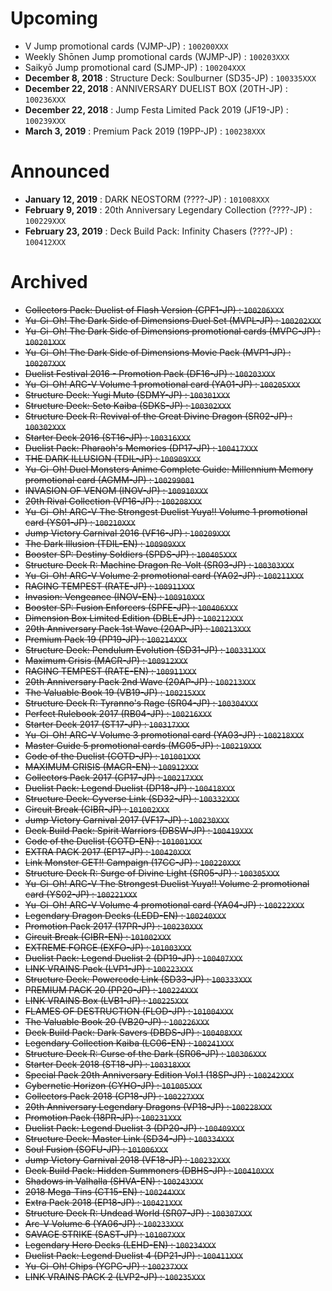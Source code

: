 # Upcoming
- V Jump promotional cards (VJMP-JP) : `100200XXX`
- Weekly Shōnen Jump promotional cards (WJMP-JP) : `100203XXX`
- Saikyō Jump promotional card (SJMP-JP) : `100204XXX`
- **December 8, 2018** : Structure Deck: Soulburner (SD35-JP) : `100335XXX`
- **December 22, 2018** : ANNIVERSARY DUELIST BOX (20TH-JP) : `100236XXX`
- **December 22, 2018** : Jump Festa Limited Pack 2019 (JF19-JP) : `100239XXX`
- **March 3, 2019** : Premium Pack 2019 (19PP-JP) : `100238XXX`

# Announced
- **January 12, 2019** : DARK NEOSTORM (????-JP) : `101008XXX`
- **February 9, 2019** : 20th Anniversary Legendary Collection (????-JP) : `100229XXX`
- **February 23, 2019** : Deck Build Pack: Infinity Chasers (????-JP) : `100412XXX`

# Archived
- ~~Collectors Pack: Duelist of Flash Version (CPF1-JP) : `100206XXX`~~
- ~~Yu-Gi-Oh! The Dark Side of Dimensions Duel Set (MVPL-JP) : `100202XXX`~~
- ~~Yu-Gi-Oh! The Dark Side of Dimensions promotional cards (MVPC-JP) : `100201XXX`~~
- ~~Yu-Gi-Oh! The Dark Side of Dimensions Movie Pack (MVP1-JP) : `100207XXX`~~
- ~~Duelist Festival 2016 - Promotion Pack (DF16-JP) : `100203XXX`~~
- ~~Yu-Gi-Oh! ARC-V Volume 1 promotional card (YA01-JP) : `100205XXX`~~
- ~~Structure Deck: Yugi Muto (SDMY-JP) : `100301XXX`~~
- ~~Structure Deck: Seto Kaiba (SDKS-JP) : `100302XXX`~~
- ~~Structure Deck R: Revival of the Great Divine Dragon (SR02-JP) : `100302XXX`~~
- ~~Starter Deck 2016 (ST16-JP) : `100316XXX`~~
- ~~Duelist Pack: Pharaoh's Memories (DP17-JP) : `100417XXX`~~
- ~~THE DARK ILLUSION (TDIL-JP) : `100909XXX`~~
- ~~Yu-Gi-Oh! Duel Monsters Anime Complete Guide: Millennium Memory promotional card (AGMM-JP) : `100299001`~~
- ~~INVASION OF VENOM (INOV-JP) : `100910XXX`~~
- ~~20th Rival Collection (VP16-JP) : `100208XXX`~~
- ~~Yu-Gi-Oh! ARC-V The Strongest Duelist Yuya!! Volume 1 promotional card (YS01-JP) : `100210XXX`~~
- ~~Jump Victory Carnival 2016 (VF16-JP) : `100209XXX`~~
- ~~The Dark Illusion (TDIL-EN) : `100909XXX`~~
- ~~Booster SP: Destiny Soldiers (SPDS-JP) : `100405XXX`~~
- ~~Structure Deck R: Machine Dragon Re-Volt (SR03-JP) : `100303XXX`~~
- ~~Yu-Gi-Oh! ARC-V Volume 2 promotional card (YA02-JP) : `100211XXX`~~
- ~~RAGING TEMPEST (RATE-JP) : `100911XXX`~~
- ~~Invasion: Vengeance (INOV-EN) : `100910XXX`~~
- ~~Booster SP: Fusion Enforcers (SPFE-JP) : `100406XXX`~~
- ~~Dimension Box Limited Edition (DBLE-JP) : `100212XXX`~~
- ~~20th Anniversary Pack 1st Wave (20AP-JP) : `100213XXX`~~
- ~~Premium Pack 19 (PP19-JP) : `100214XXX`~~
- ~~Structure Deck: Pendulum Evolution (SD31-JP) : `100331XXX`~~
- ~~Maximum Crisis (MACR-JP) : `100912XXX`~~
- ~~RAGING TEMPEST (RATE-EN) : `100911XXX`~~
- ~~20th Anniversary Pack 2nd Wave (20AP-JP) : `100213XXX`~~
- ~~The Valuable Book 19 (VB19-JP) : `100215XXX`~~
- ~~Structure Deck R: Tyranno's Rage (SR04-JP) : `100304XXX`~~
- ~~Perfect Rulebook 2017 (RB04-JP) : `100216XXX`~~
- ~~Starter Deck 2017 (ST17-JP) : `100317XXX`~~
- ~~Yu-Gi-Oh! ARC-V Volume 3 promotional card (YA03-JP) : `100218XXX`~~
- ~~Master Guide 5 promotional cards (MG05-JP) : `100219XXX`~~
- ~~Code of the Duelist (COTD-JP) : `101001XXX`~~
- ~~MAXIMUM CRISIS (MACR-EN) : `100912XXX`~~
- ~~Collectors Pack 2017 (CP17-JP) : `100217XXX`~~
- ~~Duelist Pack: Legend Duelist (DP18-JP) : `100418XXX`~~
- ~~Structure Deck: Cyverse Link (SD32-JP) : `100332XXX`~~
- ~~Circuit Break (CIBR-JP) : `101002XXX`~~
- ~~Jump Victory Carnival 2017 (VF17-JP) : `100230XXX`~~
- ~~Deck Build Pack: Spirit Warriors (DBSW-JP) : `100419XXX`~~
- ~~Code of the Duelist (COTD-EN) : `101001XXX`~~
- ~~EXTRA PACK 2017 (EP17-JP) : `100420XXX`~~
- ~~Link Monster GET!! Campaign (17CC-JP) : `100220XXX`~~
- ~~Structure Deck R: Surge of Divine Light (SR05-JP) : `100305XXX`~~
- ~~Yu-Gi-Oh! ARC-V The Strongest Duelist Yuya!! Volume 2 promotional card (YS02-JP) : `100221XXX`~~
- ~~Yu-Gi-Oh! ARC-V Volume 4 promotional card (YA04-JP) : `100222XXX`~~
- ~~Legendary Dragon Decks (LEDD-EN) : `100240XXX`~~
- ~~Promotion Pack 2017 (17PR-JP) : `100230XXX`~~
- ~~Circuit Break (CIBR-EN) : `101002XXX`~~
- ~~EXTREME FORCE (EXFO-JP) : `101003XXX`~~
- ~~Duelist Pack: Legend Duelist 2 (DP19-JP) : `100407XXX`~~
- ~~LINK VRAINS Pack (LVP1-JP) : `100223XXX`~~
- ~~Structure Deck: Powercode Link (SD33-JP) : `100333XXX`~~
- ~~PREMIUM PACK 20 (PP20-JP) : `100224XXX`~~
- ~~LINK VRAINS Box (LVB1-JP) : `100225XXX`~~
- ~~FLAMES OF DESTRUCTION (FLOD-JP) : `101004XXX`~~
- ~~The Valuable Book 20 (VB20-JP) : `100226XXX`~~
- ~~Deck Build Pack: Dark Savers (DBDS-JP) : `100408XXX`~~
- ~~Legendary Collection Kaiba (LC06-EN) : `100241XXX`~~
- ~~Structure Deck R: Curse of the Dark (SR06-JP) : `100306XXX`~~
- ~~Starter Deck 2018 (ST18-JP) : `100318XXX`~~
- ~~Special Pack 20th Anniversary Edition Vol.1 (18SP-JP) : `100242XXX`~~
- ~~Cybernetic Horizon (CYHO-JP) : `101005XXX`~~
- ~~Collectors Pack 2018 (CP18-JP) : `100227XXX`~~
- ~~20th Anniversary Legendary Dragons (VP18-JP) : `100228XXX`~~
- ~~Promotion Pack (18PR-JP) : `100231XXX`~~
- ~~Duelist Pack: Legend Duelist 3 (DP20-JP) : `100409XXX`~~
- ~~Structure Deck: Master Link (SD34-JP) : `100334XXX`~~
- ~~Soul Fusion (SOFU-JP) : `101006XXX`~~
- ~~Jump Victory Carnival 2018 (VF18-JP) : `100232XXX`~~
- ~~Deck Build Pack: Hidden Summoners (DBHS-JP) : `100410XXX`~~
- ~~Shadows in Valhalla (SHVA-EN) : `100243XXX`~~
- ~~2018 Mega-Tins (CT15-EN) : `100244XXX`~~
- ~~Extra Pack 2018 (EP18-JP) : `100421XXX`~~
- ~~Structure Deck R: Undead World (SR07-JP) : `100307XXX`~~
- ~~Arc-V Volume 6 (YA06-JP) : `100233XXX`~~
- ~~SAVAGE STRIKE (SAST-JP) : `101007XXX`~~
- ~~Legendary Hero Decks (LEHD-EN) : `100234XXX`~~
- ~~Duelist Pack: Legend Duelist 4 (DP21-JP) : `100411XXX`~~
- ~~Yu-Gi-Oh! Chips (YCPC-JP) : `100237XXX`~~
- ~~LINK VRAINS PACK 2 (LVP2-JP) : `100235XXX`~~
